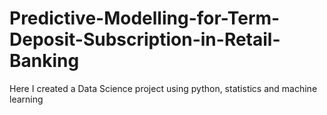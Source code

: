 # Predictive-Modelling-for-Term-Deposit-Subscription-in-Retail-Banking
Here I created a Data Science project using python, statistics and machine learning
